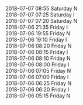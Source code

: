2018-07-07 08:55 Saturday  N  
2018-07-07 07:25 Saturday  I  
2018-07-07 07:20 Saturday  N  
2018-07-06 21:35 Friday  I  
2018-07-06 19:55 Friday  N  
2018-07-06 19:10 Friday  I  
2018-07-06 08:20 Friday  N  
2018-07-06 08:15 Friday  I  
2018-07-06 08:10 Friday  N  
2018-07-06 08:00 Friday  I  
2018-07-06 07:05 Friday  N  
2018-07-06 07:00 Friday  I  
2018-07-06 06:25 Friday  N  
2018-07-06 06:20 Friday  I  
2018-07-06 05:15 Friday  N  
